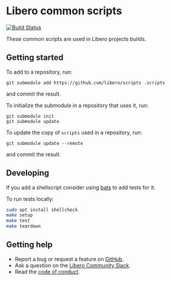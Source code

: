 Libero common scripts
=====================

[![Build Status](https://github.com/libero/scripts/workflows/CI/badge.svg?branch=master)](https://github.com/libero/scripts/actions?query=branch%3Amaster+workflow%3ACI)

These common scripts are used in Libero projects builds.

Getting started
---------------

To add to a repository, run:

```
git submodule add https://github.com/libero/scripts .scripts
```

and commit the result.

To initialize the submodule in a repository that uses it, run:

```
git submodule init
git submodule update
```

To update the copy of `scripts` used in a repository, run:

```
git submodule update --remote
```

and commit the result.


Developing
----------

If you add a shellscript consider using [bats](https://github.com/bats-core/bats-core) to add tests for it.

To run tests locally:

```sh
sudo apt install shellcheck
make setup
make test
make teardown
```


Getting help
------------

- Report a bug or request a feature on [GitHub](https://github.com/libero/libero/issues/new/choose).
- Ask a question on the [Libero Community Slack](https://libero-community.slack.com/).
- Read the [code of conduct](https://libero.pub/code-of-conduct).
